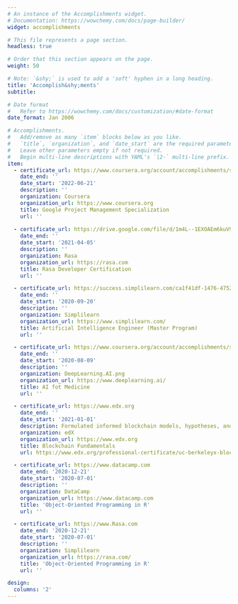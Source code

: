 ```yaml
---
# An instance of the Accomplishments widget.
# Documentation: https://wowchemy.com/docs/page-builder/
widget: accomplishments

# This file represents a page section.
headless: true

# Order that this section appears on the page.
weight: 50

# Note: `&shy;` is used to add a 'soft' hyphen in a long heading.
title: 'Accomplish&shy;ments'
subtitle:

# Date format
#   Refer to https://wowchemy.com/docs/customization/#date-format
date_format: Jan 2006

# Accomplishments.
#   Add/remove as many `item` blocks below as you like.
#   `title`, `organization`, and `date_start` are the required parameters.
#   Leave other parameters empty if not required.
#   Begin multi-line descriptions with YAML's `|2-` multi-line prefix.
item:
  - certificate_url: https://www.coursera.org/account/accomplishments/specialization/certificate/EYNAGZPHVB8J
    date_end: ''
    date_start: '2022-06-21'
    description: ''
    organization: Coursera
    organization_url: https://www.coursera.org
    title: Google Project Management Specialization
    url: ''
  
  - certificate_url: https://drive.google.com/file/d/1m4L--1EXOAEm6kuV9rXPoAfc-AfO7IYH/view?usp=sharing
    date_end: ''
    date_start: '2021-04-05'
    description: ''
    organization: Rasa
    organization_url: https://rasa.com
    title: Rasa Developer Certification
    url: ''

  - certificate_url: https://success.simplilearn.com/ca1f41df-1476-4752-8925-815a9c7a27b9
    date_end: ''
    date_start: '2020-09-20'
    description: ''
    organization: Simplilearn
    organization_url: https://www.simplilearn.com/
    title: Artificial Intelligence Engineer (Master Program)
    url: ''

  - certificate_url: https://www.coursera.org/account/accomplishments/specialization/5KSZ8MSV28D9
    date_end: ''
    date_start: '2020-08-09'
    description: ''
    organization: DeepLearning.AI.png
    organization_url: https://www.deeplearning.ai/
    title: AI fot Medicine 
    url: ''

  - certificate_url: https://www.edx.org
    date_end: ''
    date_start: '2021-01-01'
    description: Formulated informed blockchain models, hypotheses, and use cases.
    organization: edX
    organization_url: https://www.edx.org
    title: Blockchain Fundamentals
    url: https://www.edx.org/professional-certificate/uc-berkeleyx-blockchain-fundamentals

  - certificate_url: https://www.datacamp.com
    date_end: '2020-12-21'
    date_start: '2020-07-01'
    description: ''
    organization: DataCamp
    organization_url: https://www.datacamp.com
    title: 'Object-Oriented Programming in R'
    url: ''

  - certificate_url: https://www.Rasa.com
    date_end: '2020-12-21'
    date_start: '2020-07-01'
    description: ''
    organization: Simplilearn
    organization_url: https://rasa.com/
    title: 'Object-Oriented Programming in R'
    url: ''

design:
  columns: '2'
---
```

